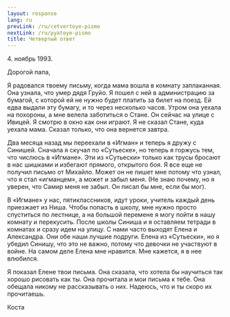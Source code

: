 ```yaml
---
layout: response
lang: ru
prevLink: /ru/cetvertoye-pismo
nextLink: /ru/pyatoye-pismo
title: Четвертый ответ
---
```


<div class="Response-date">4. ноябрь 1993.</div>

Дорогой папа,

Я радовался твоему письму, когда мама вошла в комнату заплаканная. Она узнала, что умер дядя Груйо. Я пошел с ней в администрацию за бумагой, с которой ей не нужно будет платить за билет на поезд. Ей едва выдали эту бумагу, и то через несколько часов. Утром она уехала на похороны, а мне велела заботиться о Стане. Он сейчас на улице с Ивицей. Я смотрю в окно как они играют. Я не сказал Стане, куда уехала мама. Сказал только, что она вернется завтра.

Два месяца назад мы переехали в «Игман» и теперь я дружу с Синишей. Сначала я скучал по «Сутьеске», но теперь я горжусь тем, что числюсь в «Игмане». Эти из «Сутьески» только как трусы бросают в нас шишками и избегают прямого, открытого боя. Я все еще не получил письмо от Михайло. Может он не пишет мне потому что узнал, что я стал «игманцем», а может и забыл меня. (Не знаю почему, но я уверен, что Самир меня не забыл. Он писал бы мне, если бы мог).

В «Игмане» у нас, пятиклассников, идут уроки, учитель каждый день приезжает из Ниша. Чтобы попасть в школу, мне нужно просто спуститься по лестнице, а на большой перемене я могу пойти в нашу комнату и перекусить. После школы Синиша и я оставляем тетради в комнатах и сразу идем на улицу. С нами часто выходят Елена и Александра. Они обе наши лучшие подруги. Елена из «Сутьески», но я убедил Синишу, что это не важно, потому что девочки не участвуют в войне. На самом деле Елена мне нравится. Мне кажется, я в нее влюбился.

Я показал Елене твои письма. Она сказала, что хотела бы научиться так хорошо рисовать как ты. Она прочитала и мои письма к тебе. Она обещала никому не рассказывать о них. Надеюсь, что и ты скоро их прочитаешь.

<div class="Response-signature">Коста</div>
